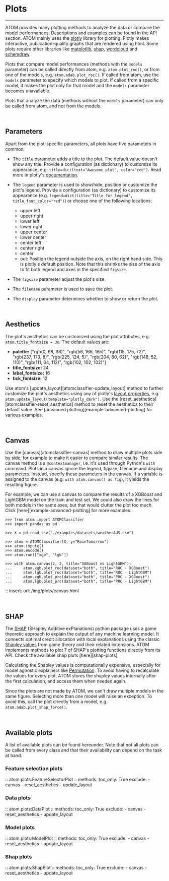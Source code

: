 # Plots
-------

ATOM provides many plotting methods to analyze the data or compare the
model performances. Descriptions and examples can be found in the API
section. ATOM mainly uses the [plotly](https://plotly.com/python/) library
for plotting. Plotly makes interactive, publication-quality graphs that
are rendered using html. Some plots require other libraries like
[matplotlib](https://matplotlib.org/), [shap](https://github.com/slundberg/shap),
[wordcloud](http://amueller.github.io/word_cloud/) and [schemdraw](https://schemdraw.readthedocs.io/en/latest/).

Plots that compare model performances (methods with the `models`
parameter) can be called directly from atom, e.g. `atom.plot_roc()`,
or from one of the models, e.g. `atom.adab.plot_roc()`. If called from
atom, use the `models` parameter to specify which models to plot. If
called from a specific model, it makes the plot only for that model and
the `models` parameter becomes unavailable.

Plots that analyze the data (methods without the `models` parameter)
can only be called from atom, and not from the models.

<br>

## Parameters

Apart from the plot-specific parameters, all plots have five parameters
in common:

* The `title` parameter adds a title to the plot. The default value doesn't
  show any title. Provide a configuration (as dictionary) to customize its
  appearance, e.g. `title=dict(text="Awesome plot", color="red")`.
  Read more in plotly's [documentation](https://plotly.com/python/figure-labels/).
* The `legend` parameter is used to show/hide, position or customize the
  plot's legend. Provide a configuration (as dictionary) to customize its
  appearance (e.g. `legend=dict(title="Title for legend", title_font_color="red")`)
  or choose one of the following locations:

    - upper left
    - upper right
    - lower left
    - lower right
    - upper center
    - lower center
    - center left
    - center right
    - center
    - out: Position the legend outside the axis, on the right hand side. This
      is plotly's default position. Note that this shrinks the size of the axis
      to fit both legend and axes in the specified `figsize`.

* The `figsize` parameter adjust the plot's size.
* The `filename` parameter is used to save the plot.
* The `display` parameter determines whether to show or return the plot.

<br>

## Aesthetics

The plot's aesthetics can be customized using the plot attributes, e.g.
`atom.title_fontsize = 30`. The default values are:

* **palette:** ["rgb(0, 98, 98)", "rgb(56, 166, 165)", "rgb(115, 175, 72)",
  "rgb(237, 173, 8)", "rgb(225, 124, 5)", "rgb(204, 80, 62)", "rgb(148, 52, 110)",
  "rgb(111, 64, 112)", "rgb(102, 102, 102)"]
* **title_fontsize:** 24
* **label_fontsize:** 16
* **tick_fontsize:** 12

Use atom's [update_layout][atomclassifier-update_layout] method to further
customize the plot's aesthetics using any of plotly's [layout properties](https://plotly.com/python/reference/layout/),
e.g. `atom.update_layout(template="plotly_dark")`. Use the [reset_aesthetics][atomclassifier-reset_aesthetics]
method to reset the aesthetics to their default value. See [advanced plotting][example-advanced-plotting]
for various examples.

<br>

## Canvas

Use the [canvas][atomclassifier-canvas] method to draw multiple plots side
by side, for example to make it easier to compare similar results. The canvas
method is a `@contextmanager`, i.e. it's used through Python's `with` command.
Plots in a canvas ignore the legend, figsize, filename and display parameters.
Instead, specify these parameters in the canvas. If a variable is assigned to
the canvas (e.g. `with atom.canvas() as fig`), it yields the resulting figure.

For example, we can use a canvas to compare the results of a XGBoost and
LightGBM model on the train and test set. We could also draw the lines for
both models in the same axes, but that would clutter the plot too much.
Click [here][example-advanced-plotting] for more examples.

```pycon
>>> from atom import ATOMClassifier
>>> import pandas as pd

>>> X = pd.read_csv("./examples/datasets/weatherAUS.csv")

>>> atom = ATOMClassifier(X, y="RainTomorrow")
>>> atom.impute()
>>> atom.encode()
>>> atom.run(["xgb", "lgb"])

>>> with atom.canvas(2, 2, title="XGBoost vs LightGBM"):
...     atom.xgb.plot_roc(dataset="both", title="ROC - XGBoost")
...     atom.lgb.plot_roc(dataset="both", title="ROC - LightGBM")
...     atom.xgb.plot_prc(dataset="both", title="PRC - XGBoost")
...     atom.lgb.plot_prc(dataset="both", title="PRC - LightGBM")

```

:: insert:
    url: /img/plots/canvas.html

<br>

## SHAP

The [SHAP](https://github.com/slundberg/shap) (SHapley Additive exPlanations)
python package uses a game theoretic approach to explain the output of
any machine learning model. It connects optimal credit allocation with
local explanations using the classic [Shapley values](https://en.wikipedia.org/wiki/Shapley_value)
from game theory and their related extensions. ATOM implements methods
to plot 7 of SHAP's plotting functions directly from its API. Check the
available shap plots [here][shap-plots].

Calculating the Shapley values is computationally expensive, especially
for model agnostic explainers like [Permutation](https://shap.readthedocs.io/en/latest/generated/shap.explainers.Permutation.html).
To avoid having to recalculate the values for every plot, ATOM stores
the shapley values internally after the first calculation, and access
them when needed again.

Since the plots are not made by ATOM, we can't draw multiple models in
the same figure. Selecting more than one model will raise an exception.
To avoid this, call the plot directly from a model, e.g. `atom.adab.plot_shap_force()`.

<br>

## Available plots

A list of available plots can be found hereunder. Note that not all
plots can be called from every class and that their availability can
depend on the task at hand.

### Feature selection plots

:: atom.plots:FeatureSelectorPlot
    :: methods:
        toc_only: True
        exclude:
            - canvas
            - reset_aesthetics
            - update_layout

### Data plots

:: atom.plots:DataPlot
    :: methods:
        toc_only: True
        exclude:
            - canvas
            - reset_aesthetics
            - update_layout

### Model plots

:: atom.plots:ModelPlot
    :: methods:
        toc_only: True
        exclude:
            - canvas
            - reset_aesthetics
            - update_layout

### Shap plots

:: atom.plots:ShapPlot
    :: methods:
        toc_only: True
        exclude:
            - canvas
            - reset_aesthetics
            - update_layout
